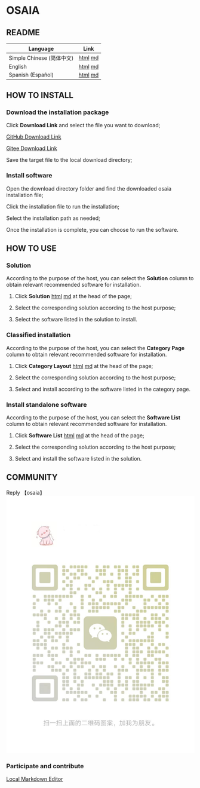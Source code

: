 # OSAIA

## README

| Language | Link |
|----------|------|
| Simple Chinese (简体中文) | [html](./index.html) [md](./README.md) |
| English | [html](./index.en.html) [md](./README.en.md) |
| Spanish (Español) | [html](./index.es.html) [md](./README.es.md) |

## HOW TO INSTALL

### Download the installation package

Click **Download Link** and select the file you want to download;

[GitHub Download Link](https://github.com/david921518/osaia/releases/latest)

[Gitee Download Link](https://gitee.com/david921518/osaia/releases/latest)

Save the target file to the local download directory;

### Install software

Open the download directory folder and find the downloaded osaia installation file;

Click the installation file to run the installation;

Select the installation path as needed;

Once the installation is complete, you can choose to run the software.

## HOW TO USE

### Solution

According to the purpose of the host, you can select the **Solution** column to obtain relevant recommended software for installation.

1. Click **Solution** [html](./solution/index.en.html) [md](./solution/README.en.md) at the head of the page;

2. Select the corresponding solution according to the host purpose;

3. Select the software listed in the solution to install.

### Classified installation

According to the purpose of the host, you can select the **Category Page** column to obtain relevant recommended software for installation.

1. Click **Category Layout** [html](./section/index.en.html) [md](./section/README.en.md) at the head of the page;

2. Select the corresponding solution according to the host purpose;

3. Select and install according to the software listed in the category page.

### Install standalone software

According to the purpose of the host, you can select the **Software List** column to obtain relevant recommended software for installation.

1. Click **Software List** [html](./app/index.en.html) [md](./app/README.en.md) at the head of the page;

2. Select the corresponding solution according to the host purpose;

3. Select and install the software listed in the solution.

## COMMUNITY

Reply 【osaia】 ![WeChatQrCode#300px](./images/wx_qrcode.jpg)

### Participate and contribute

[Local Markdown Editor](./editor/index.html)